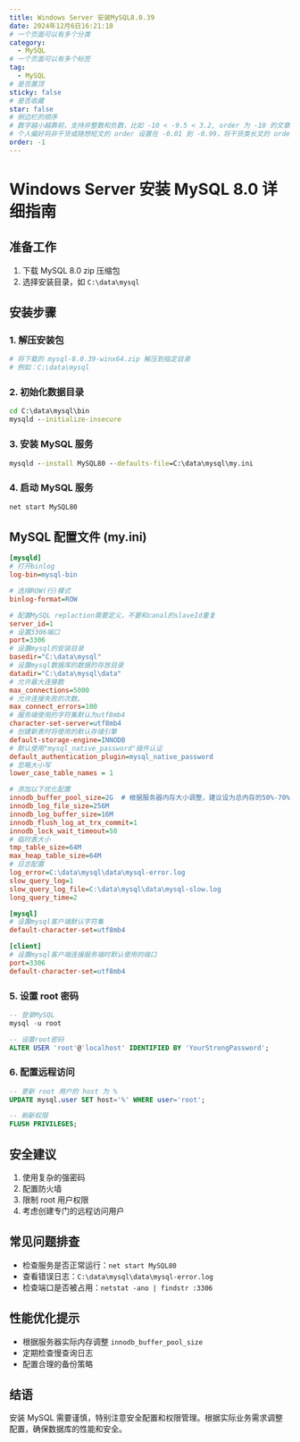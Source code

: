 ```yaml
---
title: Windows Server 安装MySQL8.0.39
date: 2024年12月6日16:21:18
# 一个页面可以有多个分类
category:
  - MySQL
# 一个页面可以有多个标签
tag:
  - MySQL
# 是否置顶
sticky: false
# 是否收藏
star: false
# 侧边栏的顺序
# 数字越小越靠前，支持非整数和负数，比如 -10 < -9.5 < 3.2, order 为 -10 的文章会最靠上。
# 个人偏好将非干货或随想短文的 order 设置在 -0.01 到 -0.99，将干货类长文的 order 设置在 -1 到负无穷。每次新增文章都会在上一篇的基础上递减 order 值。
order: -1
---
```


# Windows Server 安装 MySQL 8.0 详细指南

## 准备工作
1. 下载 MySQL 8.0 zip 压缩包
2. 选择安装目录，如 `C:\data\mysql`

## 安装步骤

### 1. 解压安装包
```bash
# 将下载的 mysql-8.0.39-winx64.zip 解压到指定目录
# 例如：C:\data\mysql
```

### 2. 初始化数据目录
```cmd
cd C:\data\mysql\bin
mysqld --initialize-insecure
```

### 3. 安装 MySQL 服务
```cmd
mysqld --install MySQL80 --defaults-file=C:\data\mysql\my.ini
```

### 4. 启动 MySQL 服务
```cmd
net start MySQL80
```

## MySQL 配置文件 (my.ini)

```ini
[mysqld]
# 打开binlog
log-bin=mysql-bin

# 选择ROW(行)模式
binlog-format=ROW

# 配置MySQL replaction需要定义，不要和canal的slaveId重复
server_id=1
# 设置3306端口
port=3306
# 设置mysql的安装目录
basedir="C:\data\mysql"
# 设置mysql数据库的数据的存放目录
datadir="C:\data\mysql\data"
# 允许最大连接数
max_connections=5000
# 允许连接失败的次数。
max_connect_errors=100
# 服务端使用的字符集默认为utf8mb4
character-set-server=utf8mb4
# 创建新表时将使用的默认存储引擎
default-storage-engine=INNODB
# 默认使用"mysql_native_password"插件认证
default_authentication_plugin=mysql_native_password
# 忽略大小写
lower_case_table_names = 1

# 添加以下优化配置
innodb_buffer_pool_size=2G  # 根据服务器内存大小调整，建议设为总内存的50%-70%
innodb_log_file_size=256M
innodb_log_buffer_size=16M
innodb_flush_log_at_trx_commit=1
innodb_lock_wait_timeout=50
# 临时表大小
tmp_table_size=64M
max_heap_table_size=64M
# 日志配置
log_error=C:\data\mysql\data\mysql-error.log
slow_query_log=1
slow_query_log_file=C:\data\mysql\data\mysql-slow.log
long_query_time=2

[mysql]
# 设置mysql客户端默认字符集
default-character-set=utf8mb4

[client]
# 设置mysql客户端连接服务端时默认使用的端口
port=3306
default-character-set=utf8mb4
```

### 5. 设置 root 密码
```sql
-- 登录MySQL
mysql -u root

-- 设置root密码
ALTER USER 'root'@'localhost' IDENTIFIED BY 'YourStrongPassword';
```

### 6. 配置远程访问
```sql
-- 更新 root 用户的 host 为 %
UPDATE mysql.user SET host='%' WHERE user='root';

-- 刷新权限
FLUSH PRIVILEGES;
```

## 安全建议
1. 使用复杂的强密码
2. 配置防火墙
3. 限制 root 用户权限
4. 考虑创建专门的远程访问用户

## 常见问题排查
- 检查服务是否正常运行：`net start MySQL80`
- 查看错误日志：`C:\data\mysql\data\mysql-error.log`
- 检查端口是否被占用：`netstat -ano | findstr :3306`

## 性能优化提示
- 根据服务器实际内存调整 `innodb_buffer_pool_size`
- 定期检查慢查询日志
- 配置合理的备份策略

## 结语
安装 MySQL 需要谨慎，特别注意安全配置和权限管理。根据实际业务需求调整配置，确保数据库的性能和安全。